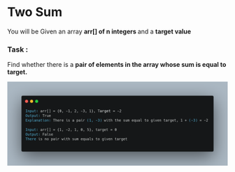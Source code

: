 <h1> Two Sum </h1>
<p>
  You will be Given an array <b>arr[] of n integers </b> and a <b>target value</b>
</p>
<p>
  <h3>Task :</h3> Find whether there is a <b>pair of elements in the array whose sum is equal to target.</b>
</p>

![Solution Explanation](./carbon.png)

